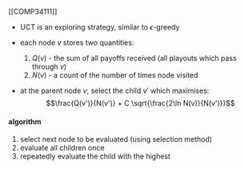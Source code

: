 [[COMP34111]]

- UCT is an exploring strategy, similar to $\epsilon$-greedy


- each node $v$ stores two quantities:
	1. $Q(v)$ - the sum of all payoffs received (all playouts which pass through $v$)
	2. $N(v)$ - a count of the number of times node visited
- at the parent node $v$, select the child $v'$ which maximises:
$$\frac{Q(v')}{N(v')} + C \sqrt{\frac{2\ln N(v)}{N(v')}}$$
#### algorithm
1. select next node to be evaluated (using selection method)
2. evaluate all children once
3. repeatedly evaluate the child with the highest 